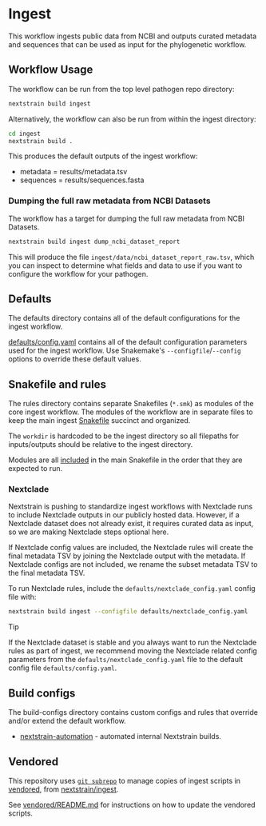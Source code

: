 # Ingest

This workflow ingests public data from NCBI and outputs curated
metadata and sequences that can be used as input for the phylogenetic
workflow.

## Workflow Usage

The workflow can be run from the top level pathogen repo directory:

```bash
nextstrain build ingest
```

Alternatively, the workflow can also be run from within the ingest
directory:

```bash
cd ingest
nextstrain build .
```

This produces the default outputs of the ingest workflow:

- metadata      = results/metadata.tsv
- sequences     = results/sequences.fasta

### Dumping the full raw metadata from NCBI Datasets

The workflow has a target for dumping the full raw metadata from NCBI
Datasets.

```bash
nextstrain build ingest dump_ncbi_dataset_report
```

This will produce the file `ingest/data/ncbi_dataset_report_raw.tsv`,
which you can inspect to determine what fields and data to use if you
want to configure the workflow for your pathogen.

## Defaults

The defaults directory contains all of the default configurations for
the ingest workflow.

[defaults/config.yaml](defaults/config.yaml) contains all of the
default configuration parameters used for the ingest workflow. Use
Snakemake's `--configfile`/`--config` options to override these
default values.

## Snakefile and rules

The rules directory contains separate Snakefiles (`*.smk`) as modules
of the core ingest workflow. The modules of the workflow are in
separate files to keep the main ingest [Snakefile](Snakefile) succinct
and organized.

The `workdir` is hardcoded to be the ingest directory so all filepaths
for inputs/outputs should be relative to the ingest directory.

Modules are all
[included](https://snakemake.readthedocs.io/en/stable/snakefiles/modularization.html#includes)
in the main Snakefile in the order that they are expected to run.

### Nextclade

Nextstrain is pushing to standardize ingest workflows with Nextclade
runs to include Nextclade outputs in our publicly hosted data.
However, if a Nextclade dataset does not already exist, it requires
curated data as input, so we are making Nextclade steps optional here.

If Nextclade config values are included, the Nextclade rules will
create the final metadata TSV by joining the Nextclade output with the
metadata. If Nextclade configs are not included, we rename the subset
metadata TSV to the final metadata TSV.

To run Nextclade rules, include the `defaults/nextclade_config.yaml`
config file with:

```bash
nextstrain build ingest --configfile defaults/nextclade_config.yaml
```

> [!TIP]
> If the Nextclade dataset is stable and you always want to run the
> Nextclade rules as part of ingest, we recommend moving the Nextclade
> related config parameters from the `defaults/nextclade_config.yaml`
> file to the default config file `defaults/config.yaml`.

## Build configs

The build-configs directory contains custom configs and rules that
override and/or extend the default workflow.

- [nextstrain-automation](build-configs/nextstrain-automation/) - automated internal Nextstrain builds.

## Vendored

This repository uses
[`git subrepo`](https://github.com/ingydotnet/git-subrepo) to manage copies
of ingest scripts in [vendored](vendored), from
[nextstrain/ingest](https://github.com/nextstrain/ingest).

See [vendored/README.md](vendored/README.md#vendoring) for
instructions on how to update the vendored scripts.
